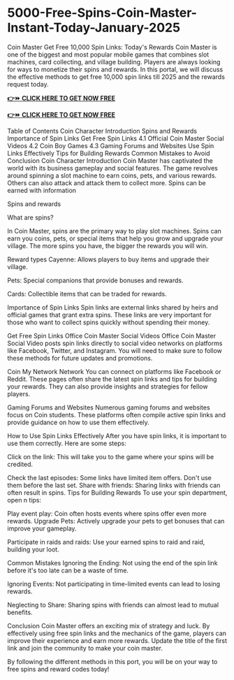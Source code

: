 # 5000-Free-Spins-Coin-Master-Instant-Today-January-2025
Coin Master Get Free 10,000 Spin Links: Today's Rewards
Coin Master is one of the biggest and most popular mobile games that combines slot machines, card collecting, and village building. Players are always looking for ways to monetize their spins and rewards. In this portal, we will discuss the effective methods to get free 10,000 spin links till 2025 and the rewards request today.



**[👉⏩ CLICK HERE TO GET NOW FREE](https://firstgiftzone.com/coin-master-free-spin-2025)**

**[👉⏩ CLICK HERE TO GET NOW FREE](https://firstgiftzone.com/coin-master-free-spin-2025)**



Table of Contents
Coin Character Introduction
Spins and Rewards
Importance of Spin Links
Get Free Spin Links
4.1 Official Coin Master Social Videos
4.2 Coin Boy Games
4.3 Gaming Forums and Websites
Use Spin Links Effectively
Tips for Building Rewards
Common Mistakes to Avoid
Conclusion
Coin Character Introduction
Coin Master has captivated the world with its business gameplay and social features. The game revolves around spinning a slot machine to earn coins, pets, and various rewards. Others can also attack and attack them to collect more. Spins can be earned with information

Spins and rewards

What are spins?

In Coin Master, spins are the primary way to play slot machines. Spins can earn you coins, pets, or special items that help you grow and upgrade your village. The more spins you have, the bigger the rewards you will win.

Reward types
Cayenne: Allows players to buy items and upgrade their village.

Pets: Special companions that provide bonuses and rewards.

Cards: Collectible items that can be traded for rewards.

Importance of Spin Links
Spin links are external links shared by heirs and official games that grant extra spins. These links are very important for those who want to collect spins quickly without spending their money.

Get Free Spin Links
Office Coin Master Social Videos
Office Coin Master Social Video posts spin links directly to social video networks on platforms like Facebook, Twitter, and Instagram. You will need to make sure to follow these methods for future updates and promotions.

Coin My Network Network
You can connect on platforms like Facebook or Reddit. These pages often share the latest spin links and tips for building your rewards. They can also provide insights and strategies for fellow players.

Gaming Forums and Websites
Numerous gaming forums and websites focus on Coin students. These platforms often compile active spin links and provide guidance on how to use them effectively.

How to Use Spin Links Effectively
After you have spin links, it is important to use them correctly. Here are some steps:

Click on the link: This will take you to the game where your spins will be credited.

Check the last episodes: Some links have limited item offers. Don't use them before the last set.
Share with friends: Sharing links with friends can often result in spins.
Tips for Building Rewards
To use your spin department, open n tips:

Play event play: Coin often hosts events where spins offer even more rewards.
Upgrade Pets: Actively upgrade your pets to get bonuses that can improve your gameplay.

Participate in raids and raids: Use your earned spins to raid and raid, building your loot.

Common Mistakes
Ignoring the Ending: Not using the end of the spin link before it's too late can be a waste of time.

Ignoring Events: Not participating in time-limited events can lead to losing rewards.

Neglecting to Share: Sharing spins with friends can almost lead to mutual benefits.

Conclusion
Coin Master offers an exciting mix of strategy and luck. By effectively using free spin links and the mechanics of the game, players can improve their experience and earn more rewards. Update the title of the first link and join the community to make your coin master.

By following the different methods in this port, you will be on your way to free spins and reward codes today!
